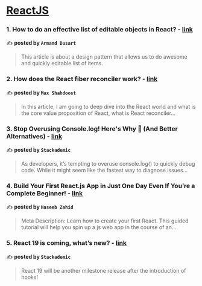 
<h1><a href=https://medium.com/tag/reactjs/recommended target="_blank" rel="noopener noreferrer">ReactJS</a></h1>
<h3>1. How to do an effective list of editable objects in React? - <a href="https://medium.com/@dusartarmand/how-to-do-an-effective-list-of-editable-objects-in-react-06157cf45b53" target="_blank" rel="noopener noreferrer">link</a></h3>

✍️ **posted by `Armand Dusart`**

<blockquote>This article is about a design pattern that allows us to do awesome and quickly editable list of items.</blockquote>

<h3>2. How does the React fiber reconciler work? - <a href="https://medium.com/@maxtsh/how-does-the-react-fiber-reconciler-work-77c3650127da" target="_blank" rel="noopener noreferrer">link</a></h3>

✍️ **posted by `Max Shahdoost`**

<blockquote>In this article, I am going to deep dive into the React world and what is the core value proposition of React, what is React reconciler…</blockquote>

<h3>3. Stop Overusing Console.log! Here's Why 🚫 (And Better Alternatives) - <a href="https://medium.com/stackademic/stop-overusing-console-log-heres-why-and-better-alternatives-e5e05ea69e75" target="_blank" rel="noopener noreferrer">link</a></h3>

✍️ **posted by `Stackademic`**

<blockquote>As developers, it’s tempting to overuse console.log() to quickly debug code. While it might seem like the fastest way to diagnose issues…</blockquote>

<h3>4. Build Your First React.js App in Just One Day Even If You’re a Complete Beginner! - <a href="https://medium.com/@haseebzahid6070/build-your-first-react-js-app-in-just-one-day-even-if-youre-a-complete-beginner-786b9bf7053c" target="_blank" rel="noopener noreferrer">link</a></h3>

✍️ **posted by `Haseeb Zahid`**

<blockquote>Meta Description: Learn how to create your first React. This guided tutorial will help you spin up a js web app in the course of an…</blockquote>

<h3>5. React 19 is coming, what’s new? - <a href="https://medium.com/stackademic/react-19-is-coming-whats-new-79e2d4b948e4" target="_blank" rel="noopener noreferrer">link</a></h3>

✍️ **posted by `Stackademic`**

<blockquote>React 19 will be another milestone release after the introduction of hooks!</blockquote>

